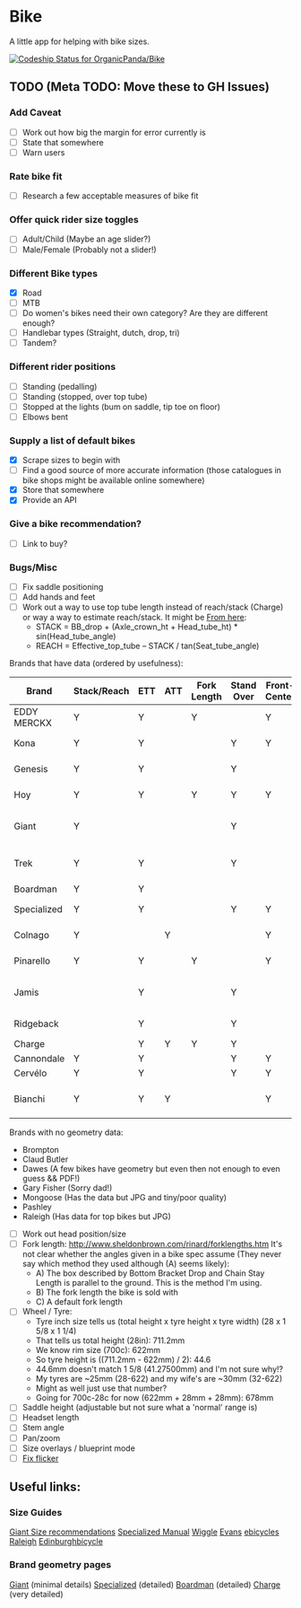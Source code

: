 Bike
====

A little app for helping with bike sizes.

[ ![Codeship Status for OrganicPanda/Bike](https://codeship.com/projects/2b7b1ad0-0a70-0132-783b-7affebf0af3d/status)](https://codeship.com/projects/31767)

## TODO (Meta TODO: Move these to GH Issues)

### Add Caveat
 - [ ] Work out how big the margin for error currently is
 - [ ] State that somewhere
 - [ ] Warn users

### Rate bike fit
 - [ ] Research a few acceptable measures of bike fit

### Offer quick rider size toggles
 - [ ] Adult/Child (Maybe an age slider?)
 - [ ] Male/Female (Probably not a slider!)

### Different Bike types
 - [x] Road 
 - [ ] MTB
 - [ ] Do women's bikes need their own category? Are they are different enough?
 - [ ] Handlebar types (Straight, dutch, drop, tri)
 - [ ] Tandem?

### Different rider positions
 - [ ] Standing (pedalling)
 - [ ] Standing (stopped, over top tube)
 - [ ] Stopped at the lights (bum on saddle, tip toe on floor)
 - [ ] Elbows bent

### Supply a list of default bikes
 - [x] Scrape sizes to begin with
 - [ ] Find a good source of more accurate information (those catalogues in bike shops might be available online somewhere)
 - [x] Store that somewhere
 - [x] Provide an API 

### Give a bike recommendation? 
 - [ ] Link to buy?

### Bugs/Misc
 - [ ] Fix saddle positioning
 - [ ] Add hands and feet
 - [ ] Work out a way to use top tube length instead of reach/stack (Charge) or way a way to estimate reach/stack. It might be [From here](http://web.archive.org/web/20120616053134/http://www.incidentalcyclist.com/2008/02/06/another-word-on-bike-fit):
      + STACK = BB_drop + (Axle_crown_ht + Head_tube_ht) * sin(Head_tube_angle)
      + REACH = Effective_top_tube – STACK / tan(Seat_tube_angle)
      
Brands that have data (ordered by usefulness):

| Brand       | Stack/Reach | ETT | ATT | Fork  Length | Stand Over | Front-Center | Wheel-base | Complete | Guess | Notes                            |
|-------------|-------------|-----|-----|--------------|------------|--------------|------------|----------|-------|----------------------------------|
| EDDY MERCKX | Y           | Y   |     | Y            |            | Y            | Y          | Y        |       | Perfect                          |
| Kona        | Y           | Y   |     |              | Y          | Y            | Y          | Y        |       | Perfect (no fork length)         |
| Genesis     | Y           | Y   |     |              | Y          |              | Y          | Y        |       | Perfect (no fork length)         |
| Hoy         | Y           | Y   |     | Y            | Y          | Y            |            | Y        |       | Not kids bikes                   |
| Giant       | Y           |     |     |              | Y          |              | Y          | Y        |       | Some don't have Stack/Reach      |
| Trek        | Y           | Y   |     |              | Y          |              | Y          | Y        |       | Some don't have Stack/Reach      |
| Boardman    | Y           | Y   |     |              |            |              |            | Y        |       | Only Elite                       |
| Specialized | Y           | Y   |     |              | Y          | Y            | Y          | Y        |       | Only top end                     |
| Colnago     | Y           |     | Y   |              |            | Y            |            | Y        |       | Only top end                     |
| Pinarello   | Y           | Y   |     | Y            |            | Y            |            | Y        |       | No MTB/Kids                      |
| Jamis       |             | Y   |     |              | Y          |              | Y          |          | Y     | Stack/Reach for roady bikes only |
| Ridgeback   |             | Y   |     |              | Y          |              | Y          |          | Y     | Most bikes covered               |
| Charge      |             | Y   | Y   | Y            | Y          |              |            |          | Y     |                                  |
| Cannondale  | Y           | Y   |     |              | Y          | Y            | Y          | Y        |       | JPG!!                            |
| Cervélo     | Y           | Y   |     |              | Y          | Y            |            | Y        |       | PDF!                             |
| Bianchi     | Y           | Y   | Y   |              |            | Y            |            | Y        |       | Only top end and JPG!!           |

Brands with no geometry data:
 - Brompton
 - Claud Butler
 - Dawes (A few bikes have geometry but even then not enough to even guess && PDF!)
 - Gary Fisher (Sorry dad!)
 - Mongoose (Has the data but JPG and tiny/poor quality)
 - Pashley
 - Raleigh (Has data for top bikes but JPG)

 - [ ] Work out head position/size
 - [ ] Fork length: http://www.sheldonbrown.com/rinard/forklengths.htm It's not clear whether the angles given in a bike spec assume (They never say which method they used although (A) seems likely):
     + A) The box described by Bottom Bracket Drop and Chain Stay Length is parallel to the ground. This is the method I'm using.
     + B) The fork length the bike is sold with
     + C) A default fork length
 - [ ] Wheel / Tyre:
     + Tyre inch size tells us (total height x tyre height x tyre width) (28 x 1 5/8 x 1 1/4)
     + That tells us total height (28in): 711.2mm
     + We know rim size (700c): 622mm
     + So tyre height is ((711.2mm - 622mm) / 2): 44.6
     + 44.6mm doesn't match 1 5/8 (41.27500mm) and I'm not sure why!?
     + My tyres are ~25mm (28-622) and my wife's are ~30mm (32-622)
     + Might as well just use that number?
     + Going for 700c-28c for now (622mm + 28mm + 28mm): 678mm
 - [ ] Saddle height (adjustable but not sure what a 'normal' range is)
 - [ ] Headset length
 - [ ] Stem angle
 - [ ] Pan/zoom
 - [ ] Size overlays / blueprint mode
 - [ ] [Fix flicker](http://stackoverflow.com/questions/3461441/prevent-flicker-on-webkit-transition-of-webkit-transform/3921870#3921870)

## Useful links:
### Size Guides
[Giant Size recommendations](http://www.giant-bicycles.com/_upload_uk/bikes/series/sizingsheets/ENVIE_ADV_SIZING.jpg)
[Specialized Manual](http://static.specialized.com/media/docs/support/0000023116/0000023116_ENG_AS_NZS_R1.pdf)
[Wiggle](http://www.wiggle.co.uk/h/option/bikesizeguide)
[Evans](http://www.evanscycles.com/help/bike-sizing)
[ebicycles](http://www.ebicycles.com/bicycle-tools/frame-sizer/road-bike/size-sheet?utf8=%E2%9C%93&u=in&r=man&h=1752.6&i=787.4&b=Calculate)
[Raleigh](http://www.raleigh.co.uk/Support/BikeSizeGuide/)
[Edinburghbicycle](http://www.edinburghbicycle.com/info/bike-sizing-guide/)

### Brand geometry pages
[Giant](http://www.giant-bicycles.com/en-gb/bikes/model/envie.advanced.1/19195/77370/#geometry) (minimal details)
[Specialized](http://www.specialized.com/gb/gb/bikes/road/tarmac/tarmac-pro-disc-race-udi2#geometry) (detailed)
[Boardman](http://www.boardmanbikes.com/road/air98.html) (detailed)
[Charge](http://www.chargebikes.com/plug/plug-3) (very detailed)
